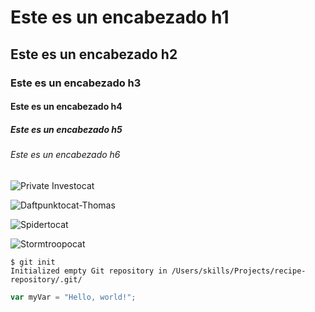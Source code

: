 # Este es un encabezado h1
## Este es un encabezado h2
### Este es un encabezado h3
#### Este es un encabezado h4
##### Este es un encabezado h5
###### Este es un encabezado h6


![Private Investocat](https://octodex.github.com/images/privateinvestocat.jpg)

![Daftpunktocat-Thomas](https://octodex.github.com/images/daftpunktocat-thomas.gif)

![Spidertocat](https://octodex.github.com/images/spidertocat.png)

![Stormtroopocat](https://octodex.github.com/images/stormtroopocat.png)


```
$ git init
Initialized empty Git repository in /Users/skills/Projects/recipe-repository/.git/
```

``` javascript
var myVar = "Hello, world!";
```

